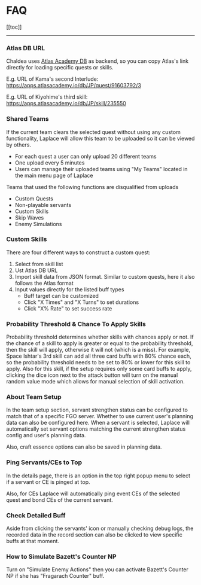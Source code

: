 # FAQ

[[toc]]

<hr/>

### Atlas DB URL

Chaldea uses [Atlas Academy DB](https://apps.atlasacademy.io/db/) as backend, so you can copy Atlas's link directly for
loading specific quests or skills.

E.g. URL of Kama's second Interlude: https://apps.atlasacademy.io/db/JP/quest/91603792/3

E.g. URL of Kiyohime's third skill: https://apps.atlasacademy.io/db/JP/skill/235550

### Shared Teams

If the current team clears the selected quest without using any custom functionality, Laplace will allow this team to be
uploaded so it can be viewed by others.

- For each quest a user can only upload 20 different teams
- One upload every 5 minutes
- Users can manage their uploaded teams using "My Teams" located in the main menu page of Laplace

Teams that used the following functions are disqualified from uploads

- Custom Quests
- Non-playable servants
- Custom Skills
- Skip Waves
- Enemy Simulations

### Custom Skills

There are four different ways to construct a custom quest:

1. Select from skill list
2. Ust Atlas DB URL
3. Import skill data from JSON format. Similar to custom quests, here it also follows the Atlas format
4. Input values directly for the listed buff types
   - Buff target can be customized
   - Click "X Times" and "X Turns" to set durations
   - Click "X% Rate" to set success rate

### Probability Threshold & Chance To Apply Skills

Probability threshold determines whether skills with chances apply or not. If the chance of a skill to apply is greater
or equal to the probability threshold, then the skill will apply, otherwise it will not (which is a miss).
For example, Space Ishtar's 3rd skill can add all three card buffs with 80% chance each, so the probability threshold
needs to be set to 80% or lower for this skill to apply. Also for this skill, if the setup requires only some card buffs
to apply, clicking the dice icon next to the attack button will turn on the manual random value mode which allows for
manual selection of skill activation.

### About Team Setup

In the team setup section, servant strengthen status can be configured to match that of a specific FGO server. Whether to
use current user's planning data can also be configured here. When a servant is selected, Laplace will automatically set
servant options matching the current strengthen status config and user's planning data.

Also, craft essence options can also be saved in planning data.

### Ping Servants/CEs to Top

In the details page, there is an option in the top right popup menu to select if a servant or CE is pinged at top.

Also, for CEs Laplace will automatically ping event CEs of the selected quest and bond CEs of the current servant.

### Check Detailed Buff

Aside from clicking the servants' icon or manually checking debug logs, the recorded data in the record section can also
be clicked to view specific buffs at that moment.

### How to Simulate Bazett's Counter NP

Turn on "Simulate Enemy Actions" then you can activate Bazett's Counter NP if she has "Fragarach Counter" buff.
